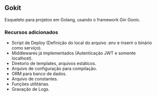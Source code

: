 ## Gokit

Esqueleto para projetos em Golang, usando o framework Gin Gonic.

### Recursos adicionados

*   Script de Deploy (Definição do local do arquivo .env e inserir o binário como serviço).
*   Middlewares já implementados (Autenticação JWT e somente localhost).
*   Diretorio de templates, arquivos estáticos.
*   Arquivo de configuração para compilação.
*   ORM para banco de dados.
*   Arquivo de constantes.
*   Funções utilitárias.
*   Gravação de Logs.



